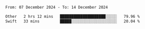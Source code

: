 
<!--START_SECTION:waka-->

```txt
From: 07 December 2024 - To: 14 December 2024

Other   2 hrs 12 mins   ████████████████████░░░░░   79.96 %
Swift   33 mins         █████░░░░░░░░░░░░░░░░░░░░   20.04 %
```

<!--END_SECTION:waka-->
